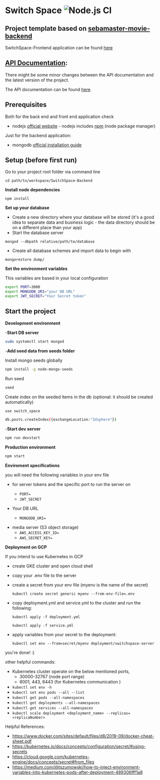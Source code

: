 # Switch Space ![Node.js CI](https://github.com/AbdelrahmanKhaledAmer/SwitchSpace-Backend/workflows/Node.js%20CI/badge.svg)

## Project template based on [sebamaster-movie-backend](https://github.com/sebischair/sebamaster-movie-backend/)

SwitchSpace-Frontend application can be found [here](https://github.com/AbdelrahmanKhaledAmer/SwitchSpace-Frontend)

## [API Documentation](https://app.swaggerhub.com/apis-docs/AbdelrahmanKhaledAmer/SwitchSpace/0.0.1#/):

There might be some minor changes between the API documentation and the latest version of the project.

The API documentation can be found [here](https://app.swaggerhub.com/apis-docs/AbdelrahmanKhaledAmer/SwitchSpace/0.0.1#/).

## Prerequisites

Both for the back end and front end application check

-   nodejs [official website](https://nodejs.org/en/) - nodejs includes [npm](https://www.npmjs.com/) (node package manager)

Just for the backend application:

-   mongodb [official installation guide](https://docs.mongodb.org/manual/administration/install-community/)

## Setup (before first run)

Go to your project root folder via command line

```
cd path/to/workspace/SwitchSpace-Backend
```

**Install node dependencies**

```
npm install
```

**Set up your database**

-   Create a new directory where your database will be stored (it's a good idea to separate data and business logic - the data directory should be on a different place than your app)
-   Start the database server

```
mongod --dbpath relative/path/to/database
```

-   Create all database schemes and import data to begin with

```
mongorestore dump/
```

**Set the environment variables**

This variables are based in your local configuration

```bash
export PORT=3000
export MONGODB_URI="your DB URL"
export JWT_SECRET="Your Secret token"
```

## Start the project

**Development environment**

-**Start DB server**

```bash
sudo systemctl start mongod
```

-**Add seed data from seeds folder**

Install mongo seeds globally

```bash
npm install -g node-mongo-seeds
```

Run seed

```bash
seed
```

Create index on the seeded items in the db (optional: it should be created automatically)

```bash
use switch_space
```

```bash
db.posts.createIndex({exchangeLocation:"2dsphere"})
```

-**Start dev server**

```bash
npm run devstart
```

**Production environment**

```bash
npm start
```

**Enviroment specifications**

you will need the following variables in your env file

-   for server tokens and the specific port to run the server on

    -   `PORT=`
    -   `JWT_SECRET`

-   Your DB URL
    -   `MONGODB_URI=`

*   media server (S3 object storage)
    -   `AWS_ACCESS_KEY_ID=`
    -   `AWS_SECRET_KEY=`

**Deployment on GCP**

If you intend to use Kubernetes in GCP

-   create GKE cluster and open cloud shell

-   copy your .env file to the server

-   create a secret from your env file (myenv is the name of the secret)

    `kubectl create secret generic myenv --from-env-file=.env`

-   copy deployment.yml and service.yml to the cluster and run the following:

    `kubectl apply -f deployment.yml`

    `kubectl apply -f service.yml`

-   apply variables from your secret to the deployment:

    `kubectl set env --from=secret/myenv deployment/switchspace-server`

you're done! :)

other helpful commands:

-   Kubernetes cluster operate on the below mentioned ports,
    -   30000-32767 (node port range)
    -   8001, 443, 6443 (for Kubernetes communication )
-   `kubectl set env -h`
-   `kubectl set env pods --all --list`
-   `kubectl get pods --all-namespaces`
-   `kubectl get deployments --all-namespaces`
-   `kubectl get services --all-namespaces`
-   `kubectl scale deployment <deployment_name> --replicas=<replicaNumber>`

Helpful References:

-   https://www.docker.com/sites/default/files/d8/2019-09/docker-cheat-sheet.pdf
-   https://kubernetes.io/docs/concepts/configuration/secret/#using-secrets
-   https://cloud.google.com/kubernetes-engine/docs/concepts/secret#from_files
-   https://medium.com/@tszumowski/how-to-inject-environment-variables-into-kubernetes-pods-after-deployment-489306fff1a8
